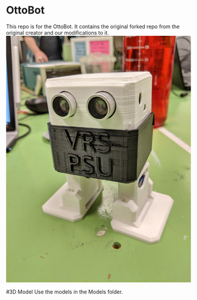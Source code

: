 # OttoBot
This repo is for the OttoBot. It contains the original forked repo from the original creator and our modifications to it.
![VRS PSU OttoBot](/Pictures/VRS_Otto.jpg)

#3D Model
Use the models in the Models folder.
